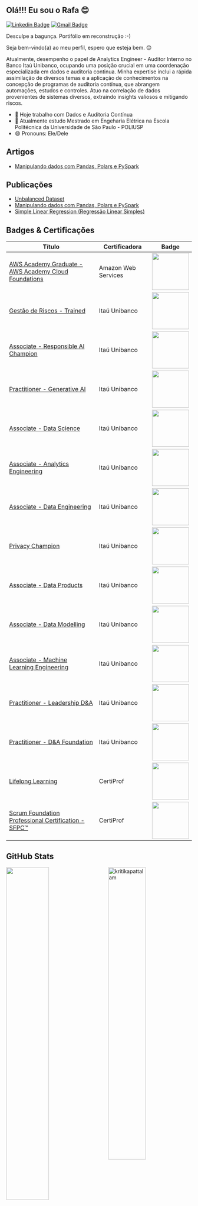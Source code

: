 ## Olá!!! Eu sou o Rafa 😊
[![Linkedin Badge](https://img.shields.io/badge/-Rafael%20Lima-986DFF?style=flat-square&logo=Linkedin&logoColor=white&link=https://www.linkedin.com/in/rafarlima/)](https://www.linkedin.com/in/rafarlima/) 
[![Gmail Badge](https://img.shields.io/badge/-rafaelrlima@gmail.com-986DFF?style=flat-square&logo=Gmail&logoColor=white&link=mailto:rafaelrlima@gmail.com)](mailto:rafaelrlima@gmail.com)

Desculpe a bagunça. Portifólio em reconstrução :-)

Seja bem-vindo(a) ao meu perfil, espero que esteja bem. 😊

Atualmente, desempenho o papel de Analytics Engineer - Auditor Interno no Banco Itaú Unibanco, ocupando uma posição crucial em uma coordenação especializada em dados e auditoria continua. Minha expertise inclui a rápida assimilação de diversos temas e a aplicação de conhecimentos na concepção de programas de auditoria contínua, que abrangem automações, estudos e controles. Atuo na correlação de dados provenientes de sistemas diversos, extraindo insights valiosos e mitigando riscos.

- 🔭 Hoje trabalho com Dados e Auditoria Contínua
- 🌱 Atualmente estudo Mestrado em Engeharia Elétrica na Escola Politécnica da Universidade de São Paulo - POLIUSP
- 😄 Pronouns: Ele/Dele

## Artigos

- [Manipulando dados com Pandas, Polars e PySpark](https://medium.com/@rafaelrlima_54619/manipulando-dados-com-pandas-polars-e-pyspark-b1c444e95815)

## Publicações

- [Unbalanced Dataset](https://github.com/rafaelrlima/unbalanced_dataset)
- [Manipulando dados com Pandas, Polars e PySpark](https://github.com/rafaelrlima/pandas_polars_pyspark)
- [Simple Linear Regression (Regressão Linear Simples)](https://github.com/rafaelrlima/simple-linear-regression)


## Badges & Certificações

| Título  | Certificadora | Badge |
| ------------- | ------------- | ------------- |
| [AWS Academy Graduate - AWS Academy Cloud Foundations](https://www.credly.com/badges/55d8bc64-3633-4fd1-a9a5-722363ea4acb) | Amazon Web Services | <img src="https://images.credly.com/size/340x340/images/73e4a58b-a8ef-41a3-a7db-9183dd269882/image.png" width="100" height="100"> |
| [Gestão de Riscos - Trained](https://www.credly.com/badges/af2f7391-dfe2-459d-9d8f-2d56d1f598b5)  | Itaú Unibanco  | <img src="https://images.credly.com/size/340x340/images/92c6274a-eb95-4d35-88da-0e29e8e82aa1/image.png" width="100" height="100"> |
| [Associate - Responsible AI Champion](https://www.credly.com/badges/51b7b293-f10e-4349-b9b9-58c81c1aee63)  | Itaú Unibanco  | <img src="https://images.credly.com/size/340x340/images/b2b6af9b-7a05-4b0a-9ebb-a2e2687baa30/image.png" width="100" height="100"> |
| [Practitioner - Generative AI](https://www.credly.com/badges/ae4240ec-4c16-4c25-8e2f-d785f7d65c81)  | Itaú Unibanco  | <img src="https://images.credly.com/size/340x340/images/3bb81f31-b826-4462-8758-d25d2d43083c/image.png" width="100" height="100"> |
| [Associate - Data Science](https://www.credly.com/badges/264fced9-b8d6-4b43-81e2-85fbf9141312)  | Itaú Unibanco  | <img src="https://images.credly.com/size/340x340/images/c30e42f1-ed47-4ea1-8a20-7558e3197b88/image.png" width="100" height="100"> |
| [Associate - Analytics Engineering](https://www.credly.com/badges/bf98e3e4-ff7b-4d62-917f-1a1fa35f7353)  | Itaú Unibanco  | <img src="https://images.credly.com/size/340x340/images/4bb6709a-e50d-47fa-94d5-0327ccd399bf/image.png" width="100" height="100"> |
| [Associate - Data Engineering](https://www.credly.com/badges/7b0ab6ad-38df-4c91-b38e-9025073f69ab)  | Itaú Unibanco  | <img src="https://images.credly.com/size/340x340/images/27224c08-f61c-4d82-b929-325f96af326a/image.png" width="100" height="100"> |
| [Privacy Champion](https://www.credly.com/badges/0195a00c-7e7c-4fa2-81ea-99019e2d6e07)  | Itaú Unibanco  | <img src="https://images.credly.com/size/340x340/images/5cf2a8a1-39cb-4d5b-a535-74bc8895b4d3/image.png" width="100" height="100"> |
| [Associate - Data Products](https://www.credly.com/badges/e256ccd9-0b2a-4611-8d87-72c544246e7d)  | Itaú Unibanco  | <img src="https://images.credly.com/size/340x340/images/33c4f71b-2643-4028-bc1d-b8f7e3c9fe84/image.png" width="100" height="100"> |
| [Associate - Data Modelling](https://www.credly.com/badges/c14efe8d-03b4-41b6-a4b8-54e6c9c91532)  | Itaú Unibanco  | <img src="https://images.credly.com/size/340x340/images/dbbbaffb-5117-4da2-9b03-eae604acbf51/image.png" width="100" height="100"> |
| [Associate - Machine Learning Engineering](https://www.credly.com/badges/9e2c21e7-6e06-4813-a541-664536fe9207)  | Itaú Unibanco  | <img src="https://images.credly.com/size/340x340/images/0af3de47-d96c-47d0-9a8e-0ab06609ce67/image.png" width="100" height="100"> |
| [Practitioner - Leadership D&A](https://www.credly.com/badges/be39efe1-8dac-4e73-8977-9a6e99b8fec4)  | Itaú Unibanco  | <img src="https://images.credly.com/size/340x340/images/eec6f18d-b9f4-4d72-b55d-d802e4ad4e79/image.png" width="100" height="100"> |
| [Practitioner - D&A Foundation](https://www.credly.com/badges/561d8a6d-e2bb-44f7-8e83-2b59c1725d70)  | Itaú Unibanco  | <img src="https://images.credly.com/size/340x340/images/3151b077-3f06-49e8-b319-e4ef69bb19ec/image.png" width="100" height="100"> |
| [Lifelong Learning](https://www.credly.com/badges/d1e13a64-e178-4111-8f41-80f98f9ed7b5)  | CertiProf  | <img src="https://images.credly.com/size/340x340/images/f5cf37e4-6ebd-4067-96a9-b26d04f51ff7/CertiProf-Badge-LLL.png" width="100" height="100"> |
| [Scrum Foundation Professional Certification - SFPC™](https://www.credly.com/badges/6145a393-63a2-48da-a48f-818f82144928)  | CertiProf  | <img src="https://images.credly.com/size/340x340/images/4e3d6f9f-55d7-4ea7-b0e6-f4d4ff543e22/image.png" width="100" height="100"> |




## GitHub Stats

 <img src="https://github-readme-stats.vercel.app/api?username=rafaelrlima&show_icons=true&theme=gotham" alt="kritikapattalam" width="45%" align="right"/>
 <img  src="https://github-readme-streak-stats.herokuapp.com/?user=rafaelrlima&theme=dark" width="48%" >
 
## Top Languages
  
  ![Top Langs](https://github-readme-stats.vercel.app/api/top-langs/?username=kritika-pattalam&layout=compact)


